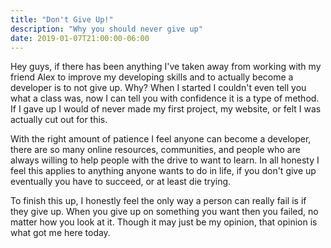 ```yaml
---
title: "Don't Give Up!"
description: "Why you should never give up"
date: 2019-01-07T21:00:00-06:00
---
```


Hey guys, if there has been anything I've taken away from working with my friend Alex to improve my developing skills and to actually become a developer is to not give up. Why? When I started I couldn't even tell you what a class was, now I can tell you with confidence it is a type of method. If I gave up I would of never made my first project, my website, or felt I was actually cut out for this.


With the right amount of patience I feel anyone can become a developer, there are so many online resources, communities, and people who are always willing to help people with the drive to want to learn. In all honesty I feel this applies to anything anyone wants to do in life, if you don't give up eventually you have to succeed, or at least die trying. 


To finish this up, I honestly feel the only way a person can really fail is if they give up. When you give up on something you want then you failed, no matter how you look at it. Though it may just be my opinion, that opinion is what got me here today.